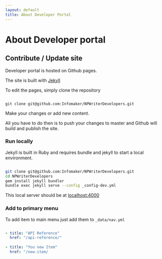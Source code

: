 ```yaml
---
layout: default
title: About Developer Portal
---
```

# About Developer portal


## Contribute / Update site

Developer portal is hosted on Github pages.

The site is built with [Jekyll](https://jekyllrb.com/)

To edit the pages, simply clone the repository

~~~

git clone git@github.com:Infomaker/NPWriterDevelopers.git

~~~

Make your changes or add new content.

All you have to do then is to push your changes to master and Github will build and publish the site.


### Run locally

Jekyll is built in Ruby and requires bundle and jekyll to start a local environment.

~~~ bash

git clone git@github.com:Infomaker/NPWriterDevelopers.git
cd NPWriterDevelopers
gem install jekyll bundler
bundle exec jekyll serve --config _config-dev.yml

~~~

This local server should be at [localhost:4000](http://localhost:4000/)

### Add to primary menu
To add item to main menu just add them to `_data/nav.yml`

~~~ yaml

- title: "API Reference"
  href: "/api-reference/"
  
- title: "You new Item"
  href: "/new-item/
  
~~~
